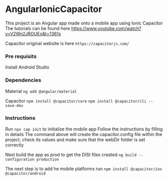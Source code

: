 # AngularIonicCapacitor

This project is an Angular app made onto a mobile app using Ionic Capacitor
The tutorials can be found here https://www.youtube.com/watch?v=V2Wn2JROUEo&t=1361s


Capacitor original website is here `https://capacitorjs.com/`
### Pre requisits
Install Android Studio

### Dependencies
Material
`ng add @angular/material`

Capacitor
`npm install @capacitor/core`
`npm install @capacitor/cli --save-dev`


### Instructions
Run `npx cap init` to initialize the mobile app
Follow the instructions by filling in details
The command above will create the capacitor.config file within the project, check its values and make sure that the webDir folder is set correctly

Next build the app as prod to get the DISt files created `ng build --configuration production`

The next step is to add he mobile platforms
run 
`npm install @capacitor/ios @capacitor/android`
